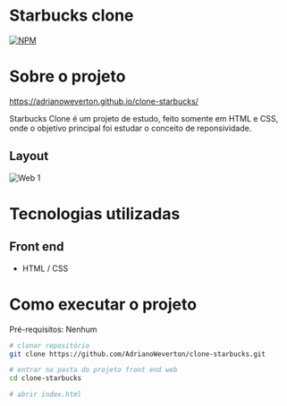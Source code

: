 # Starbucks clone
[![NPM](https://img.shields.io/npm/l/react)](https://github.com/AdrianoWeverton/clone-starbucks/blob/master/LICENSE) 

# Sobre o projeto
https://adrianoweverton.github.io/clone-starbucks/

Starbucks Clone é um projeto de estudo, feito somente em HTML e CSS, onde o objetivo principal foi estudar o conceito de reponsividade.

## Layout
![Web 1](./assets/layout/desktop.png)

# Tecnologias utilizadas

## Front end
- HTML / CSS

# Como executar o projeto
Pré-requisitos: Nenhum

```bash
# clonar repositório
git clone https://github.com/AdrianoWeverton/clone-starbucks.git

# entrar na pasta do projeto front end web
cd clone-starbucks

# abrir index.html
```

